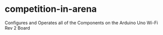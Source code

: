 # competition-in-arena
Configures and Operates all of the Components on the Arduino Uno Wi-Fi Rev 2 Board
